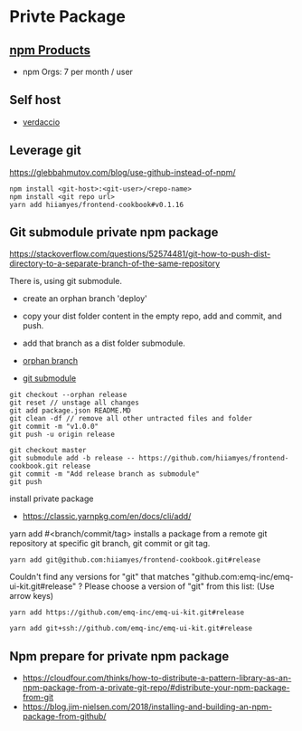 # Privte Package

## [npm Products](https://www.npmjs.com/products)

- npm Orgs: 7 per month / user

## Self host

- [verdaccio](https://github.com/verdaccio/verdaccio)

## Leverage git

https://glebbahmutov.com/blog/use-github-instead-of-npm/

```
npm install <git-host>:<git-user>/<repo-name>
npm install <git repo url>
yarn add hiiamyes/frontend-cookbook#v0.1.16
```

## Git submodule private npm package

https://stackoverflow.com/questions/52574481/git-how-to-push-dist-directory-to-a-separate-branch-of-the-same-repository

There is, using git submodule.

- create an orphan branch 'deploy'
- copy your dist folder content in the empty repo, add and commit, and push.
- add that branch as a dist folder submodule.

- [orphan branch](https://git-scm.com/docs/git-checkout#Documentation/git-checkout.txt---orphanltnewbranchgt)

- [git submodule](https://git-scm.com/docs/git-submodule)

```
git checkout --orphan release
git reset // unstage all changes
git add package.json README.MD
git clean -df // remove all other untracted files and folder
git commit -m "v1.0.0"
git push -u origin release

git checkout master
git submodule add -b release -- https://github.com/hiiamyes/frontend-cookbook.git release
git commit -m "Add release branch as submodule"
git push
```

install private package

- https://classic.yarnpkg.com/en/docs/cli/add/

yarn add <git remote url>#<branch/commit/tag> installs a package from a remote git repository at specific git branch, git commit or git tag.

```
yarn add git@github.com:hiiamyes/frontend-cookbook.git#release
```

Couldn't find any versions for "git" that matches "github.com:emq-inc/emq-ui-kit.git#release"
? Please choose a version of "git" from this list: (Use arrow keys)

```
yarn add https://github.com/emq-inc/emq-ui-kit.git#release
```

```
yarn add git+ssh://github.com/emq-inc/emq-ui-kit.git#release
```

## Npm prepare for private npm package

- https://cloudfour.com/thinks/how-to-distribute-a-pattern-library-as-an-npm-package-from-a-private-git-repo/#distribute-your-npm-package-from-git
- https://blog.jim-nielsen.com/2018/installing-and-building-an-npm-package-from-github/